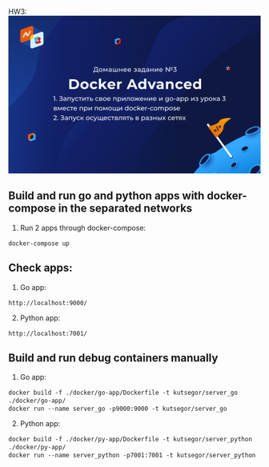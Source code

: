 HW3:
![Alt text](HW3.jpg?raw=true "Title")

## Build and run go and python apps with docker-compose in the separated networks

1. Run 2 apps through docker-compose:
```
docker-compose up
```
## Check apps:
1. Go app:
```
http://localhost:9000/
```

2. Python app:
```
http://localhost:7001/
```

## Build and run debug containers manually
1. Go app:
```
docker build -f ./docker/go-app/Dockerfile -t kutsegor/server_go ./docker/go-app/
docker run --name server_go -p9000:9000 -t kutsegor/server_go
```

2. Python app:
```
docker build -f ./docker/py-app/Dockerfile -t kutsegor/server_python ./docker/py-app/
docker run --name server_python -p7001:7001 -t kutsegor/server_python
```



